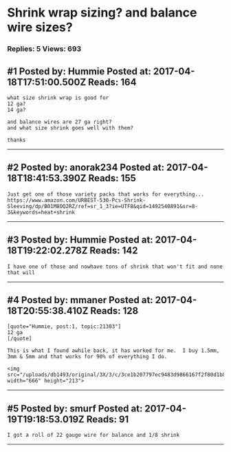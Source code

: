 # Shrink wrap sizing? and balance wire sizes?

### Replies: 5 Views: 693

## \#1 Posted by: Hummie Posted at: 2017-04-18T17:51:00.500Z Reads: 164

```
what size shrink wrap is good for 
12 ga?
14 ga?

and balance wires are 27 ga right?
and what size shrink goes well with them?

thanks
```

---
## \#2 Posted by: anorak234 Posted at: 2017-04-18T18:41:53.390Z Reads: 155

```
Just get one of those variety packs that works for everything...
https://www.amazon.com/URBEST-530-Pcs-Shrink-Sleeving/dp/B01M8OQ2RZ/ref=sr_1_3?ie=UTF8&qid=1492540891&sr=8-3&keywords=heat+shrink
```

---
## \#3 Posted by: Hummie Posted at: 2017-04-18T19:22:02.278Z Reads: 142

```
I have one of those and nowhave tons of shrink that won't fit and none that will
```

---
## \#4 Posted by: mmaner Posted at: 2017-04-18T20:55:38.410Z Reads: 128

```
[quote="Hummie, post:1, topic:21303"]
12 ga
[/quote]

This is what I found awhile back, it has worked for me.  I buy 1.5mm, 3mm & 5mm and that works for 90% of everything I do.

<img src="/uploads/db1493/original/3X/3/c/3ce1b207797ec9483d9866167f2f80d1b8e22534.png" width="666" height="213">
```

---
## \#5 Posted by: smurf Posted at: 2017-04-19T19:18:53.019Z Reads: 91

```
I got a roll of 22 gauge wire for balance and 1/8 shrink
```

---
